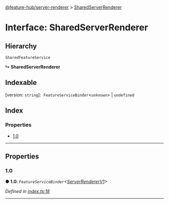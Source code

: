 [@feature-hub/server-renderer](../README.md) > [SharedServerRenderer](../interfaces/sharedserverrenderer.md)

# Interface: SharedServerRenderer

## Hierarchy

 `SharedFeatureService`

**↳ SharedServerRenderer**

## Indexable

\[version: `string`\]:&nbsp; `FeatureServiceBinder`<`unknown`> &#124; `undefined`

## Index

### Properties

* [1.0](sharedserverrenderer.md#1_0)

---

## Properties

<a id="1_0"></a>

###  1.0

**● 1.0**: *`FeatureServiceBinder`<[ServerRendererV1](serverrendererv1.md)>*

*Defined in [index.ts:18](https://github.com/sinnerschrader/feature-hub/blob/master/packages/server-renderer/src/index.ts#L18)*

___

